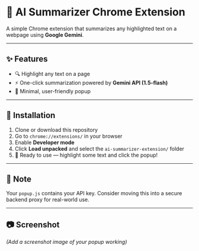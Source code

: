 # 🤖 AI Summarizer Chrome Extension

A simple Chrome extension that summarizes any highlighted text on a webpage using **Google Gemini**.

---

## ✨ Features
- 🔍 Highlight any text on a page
- ⚡ One-click summarization powered by **Gemini API (1.5-flash)**
- 🎨 Minimal, user-friendly popup

---

## 🧭 Installation
1. Clone or download this repository
2. Go to `chrome://extensions/` in your browser
3. Enable **Developer mode**
4. Click **Load unpacked** and select the `ai-summarizer-extension/` folder
5. 🎉 Ready to use — highlight some text and click the popup!

---

## 🔐 Note
Your `popup.js` contains your API key. Consider moving this into a secure backend proxy for real-world use.

---

## 📷 Screenshot
*(Add a screenshot image of your popup working)*
